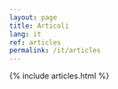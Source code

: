 ```yaml
---
layout: page
title: Articoli
lang: it
ref: articles
permalink: /it/articles
---
```


{% include articles.html %}
